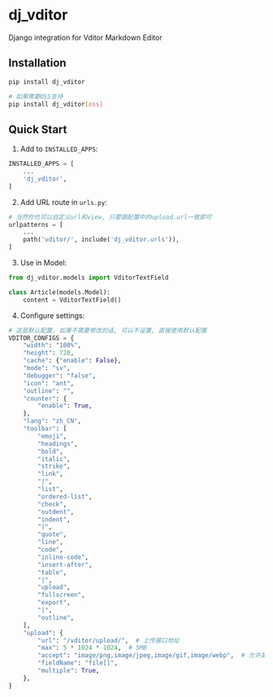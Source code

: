 # dj_vditor

Django integration for Vditor Markdown Editor

## Installation

```bash
pip install dj_vditor

# 如果需要OSS支持
pip install dj_vditor[oss]
```

## Quick Start

1. Add to `INSTALLED_APPS`:

```python
INSTALLED_APPS = [
    ...
    'dj_vditor',
]
```

2. Add URL route in `urls.py`:

```python
# 当然你也可以自定义url和view, 只要跟配置中的upload.url一致即可
urlpatterns = [
    ...
    path('vditor/', include('dj_vditor.urls')),
]
```

3. Use in Model:

```python
from dj_vditor.models import VditorTextField

class Article(models.Model):
    content = VditorTextField()
```

4. Configure settings:

```python
# 这是默认配置, 如果不需要修改的话, 可以不设置, 直接使用默认配置
VDITOR_CONFIGS = {
    "width": "100%",
    "height": 720,
    "cache": {"enable": False},
    "mode": "sv",
    "debugger": "false",
    "icon": "ant",
    "outline": "",
    "counter": {
        "enable": True,
    },
    "lang": "zh_CN",
    "toolbar": [
        "emoji",
        "headings",
        "bold",
        "italic",
        "strike",
        "link",
        "|",
        "list",
        "ordered-list",
        "check",
        "outdent",
        "indent",
        "|",
        "quote",
        "line",
        "code",
        "inline-code",
        "insert-after",
        "table",
        "|",
        "upload",
        "fullscreen",
        "export",
        "|",
        "outline",
    ],
    "upload": {
        "url": "/vditor/upload/",  # 上传接口地址
        "max": 5 * 1024 * 1024,  # 5MB
        "accept": "image/png,image/jpeg,image/gif,image/webp",  # 允许类型
        "fieldName": "file[]",
        "multiple": True,
    },
}
```
